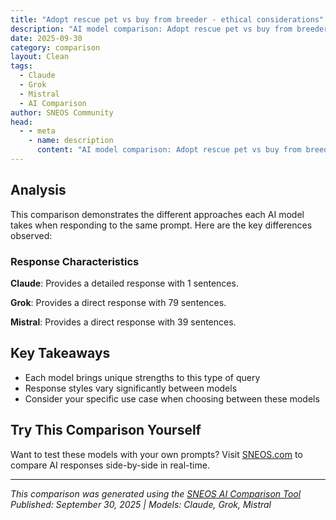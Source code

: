 ```yaml
---
title: "Adopt rescue pet vs buy from breeder - ethical considerations"
description: "AI model comparison: Adopt rescue pet vs buy from breeder - ethical considerations..."
date: 2025-09-30
category: comparison
layout: Clean
tags:
  - Claude
  - Grok
  - Mistral
  - AI Comparison
author: SNEOS Community
head:
  - - meta
    - name: description
      content: "AI model comparison: Adopt rescue pet vs buy from breeder - ethical considerations..."
---
```


<ChatComparison
  title="Adopt rescue pet vs buy from breeder - ethical considerations"
  prompt="Adopt rescue pet vs buy from breeder - ethical considerations"
  :responses='{"Claude": "This is a thoughtful question with valid ethical considerations on multiple sides:\n\n## Arguments for Adoption\n\n**Addressing overpopulation**\n- Millions of healthy animals are euthanized annually due to shelter overcrowding\n- Adoption directly saves a life and makes space for another animal in need\n\n**Ethical concerns about breeding**\n- Some breeding operations prioritize profit over animal welfare\n- Purebred animals often suffer from genetic health issues due to inbreeding\n- Contributing to breeding while shelters are full raises moral questions\n\n**Cost and practicality**\n- Adopted pets are typically spayed/neutered and vaccinated\n- Lower upfront costs\n- Wide variety of ages, sizes, and temperaments available\n\n## Arguments for Responsible Breeders\n\n**Predictability and specific needs**\n- Known temperament, size, and health history\n- Important for families with specific requirements (allergies, living situations)\n- Working animals (service dogs, livestock guardians) may need specific traits\n\n**Supporting ethical breeding**\n- Responsible breeders improve breed health through genetic testing\n- Preserve breed characteristics and working abilities\n- Often provide lifetime support and take dogs back if needed\n\n## Finding Middle Ground\n\n- **Research thoroughly** - whether adopting or buying, investigate the source\n- **Consider breed-specific rescues** if you want a particular type\n- **Support legislation** for better breeding standards and spay/neuter programs\n- **Avoid pet stores** that often source from puppy mills\n\nWhat factors are most important for your specific situation?", "Grok": "The decision to adopt a rescue pet versus buying from a breeder involves several ethical considerations. Both options have implications for animal welfare, overpopulation, and personal responsibility. Below, I outline the key ethical factors for each choice to help you make an informed decision.\n\n### **Adopting a Rescue Pet: Ethical Considerations**\n1. **Reducing Pet Overpopulation and Euthanasia Rates**\n - Millions of pets are in shelters or rescue organizations waiting for homes. In the U.S. alone, approximately 6.3 million companion animals enter shelters annually, and about 920,000 are euthanized due to overcrowding (ASPCA, 2023).\n - Adopting a pet directly saves a life by giving a home to an animal that might otherwise be euthanized or remain in a shelter for an extended period.\n - It also indirectly helps by reducing demand for bred animals, which can contribute to fewer animals being produced for profit.\n\n2. **Discouraging Irresponsible Breeding Practices**\n - Many shelter animals come from situations of neglect, abandonment, or overbreeding (e.g., puppy mills or backyard breeders). By adopting, you avoid supporting industries that prioritize profit over animal welfare, often keeping animals in inhumane conditions.\n - Adopting sends a message against the commodification of animals and supports the idea that pets are not products but companions deserving of care.\n\n3. **Lower Financial Incentive for Exploitation**\n - Adoption fees (typically $50\u2013$300) often cover spaying/neutering, vaccinations, and microchipping, and they support the shelter\u2019s mission to help more animals. This contrasts with breeder prices (often $500\u2013$3,000 or more), which can fuel profit-driven breeding.\n\n4. **Challenges and Ethical Responsibilities**\n - Rescue pets may come with unknown histories, behavioral issues, or health problems due to past neglect or trauma. Ethically, adopters must commit to providing the necessary care, patience, and resources to help these animals adjust.\n - There\u2019s a responsibility to ensure the pet is a good match for your lifestyle to avoid rehoming, which can be traumatic for the animal.\n\n### **Buying from a Breeder: Ethical Considerations**\n1. **Supporting Responsible Breeding (When Done Ethically)**\n - Reputable breeders prioritize the health, temperament, and socialization of their animals. They often screen for genetic diseases, provide early veterinary care, and ensure proper living conditions.\n - Buying from a responsible breeder can support the continuation of healthy bloodlines and breed-specific traits, which may be important for certain working dogs (e.g., guide dogs) or for preserving rare breeds.\n - Ethical breeders typically take back animals if the buyer can no longer care for them, reducing the likelihood of the pet ending up in a shelter.\n\n2. **Risk of Supporting Unethical Practices**\n - Not all breeders are ethical. Puppy mills and backyard breeders often prioritize profit over welfare, leading to overbreeding, poor living conditions, inbreeding-related health issues, and early separation of puppies from mothers.\n - Buying from such sources perpetuates a cycle of suffering and contributes to pet overpopulation if the animals are not spayed/neutered and are later abandoned or surrendered.\n - Ethically, it\u2019s critical to thoroughly research a breeder, visit their facilities, and ensure they follow humane practices (e.g., no mass production, health testing, transparency about lineage).\n\n3. **Personal Needs vs. Broader Impact**\n - Some individuals seek specific breeds due to allergies (e.g., hypoallergenic dogs), predictable traits (e.g., size, energy level), or cultural/personal reasons. Buying from a breeder may meet these needs more reliably than adoption, where breed and history are often uncertain.\n - However, prioritizing personal preference over the millions of shelter animals in need can be seen as less ethical, especially when many rescue organizations have breed-specific groups or a wide variety of animals available.\n\n4. **Financial and Social Implications**\n - Paying high prices for a bred pet can reinforce the idea that animals are status symbols or luxury goods, which conflicts with the principle of treating animals as sentient beings with inherent value.\n - Ethically, one must weigh whether the money spent on a breeder could instead support multiple rescue animals through adoption fees or donations.\n\n### **Comparative Ethical Analysis**\n- **Animal Welfare:** Adoption directly addresses immediate suffering by saving a life and reducing shelter overcrowding. Buying from a breeder risks supporting unethical practices unless rigorous vetting of the breeder is done, and it doesn\u2019t address the existing overpopulation crisis.\n- **Long-Term Impact:** Adoption helps break the cycle of overbreeding and abandonment. Responsible breeding can contribute to healthier animals in the long term but does little for the current surplus of homeless pets.\n- **Personal Responsibility:** Both options require a commitment to the animal\u2019s well-being, but adoption often involves taking on animals with past trauma, which may demand greater emotional and financial investment. Buying from a breeder may offer more predictability but comes with the ethical burden of ensuring the breeder\u2019s practices align with animal welfare standards.\n\n### **Practical Steps for Ethical Decision-Making**\n1. **If Considering Adoption:**\n - Research local shelters or rescue groups (e.g., Petfinder.com lists adoptable pets by area and breed).\n - Be honest about your ability to care for a pet with potential behavioral or health challenges.\n - Consider fostering first to test compatibility and help animals in need, even temporarily.\n\n2. **If Considering a Breeder:**\n - Verify the breeder\u2019s credibility through reviews, facility visits, and health certifications (e.g., Orthopedic Foundation for Animals certification for dogs).\n - Ask for references from previous buyers and ensure the breeder follows ethical guidelines set by organizations like the American Kennel Club (AKC).\n - Avoid pet stores or online marketplaces, as these often source from puppy mills.\n\n3. **Reflect on Your Motives:**\n - Are you seeking a pet for companionship, or are specific breed traits essential for your lifestyle (e.g., a working dog)? If the latter, explore breed-specific rescues before turning to breeders.\n - Consider the broader impact of your choice on animal welfare and overpopulation.\n\n### **Conclusion**\nFrom an ethical standpoint, adopting a rescue pet is generally seen as the more compassionate choice because it directly addresses the urgent issue of homeless animals and reduces demand for bred pets, which can fuel inhumane practices. However, buying from a responsible breeder can be ethically defensible if the buyer has specific needs that cannot be met through adoption and takes diligent steps to avoid supporting exploitative operations. The key is to prioritize animal welfare over convenience or aesthetics, ensuring that your decision reflects a commitment to reducing suffering and promoting responsible pet ownership. Where do your priorities lie in this debate, and are there specific circumstances influencing your choice?", "Mistral": "Choosing between adopting a rescue pet and buying from a breeder involves several ethical considerations. Here are some points to consider:\n\n### Adopting a Rescue Pet\n\n**Pros:**\n1. **Saving a Life:** Adopting a pet from a shelter or rescue organization saves an animal from potential euthanasia or a life in a shelter.\n2. **Reducing Overpopulation:** Adopting helps reduce the number of animals in shelters, which can alleviate overcrowding and resource strain.\n3. **Supporting Animal Welfare:** Shelters and rescue organizations often rely on adoption fees to fund their operations, which include medical care, food, and shelter for animals.\n4. **Combating Puppy Mills:** By adopting, you are not supporting unethical breeding practices, such as those found in puppy mills.\n5. **Variety of Pets:** Shelters often have a variety of breeds and ages, allowing you to find a pet that fits your lifestyle and preferences.\n\n**Cons:**\n1. **Unknown History:** Rescue pets may have unknown backgrounds, which can include health issues or behavioral problems.\n2. **Training Needs:** Some rescue pets may require additional training and socialization to adapt to a new home.\n\n### Buying from a Breeder\n\n**Pros:**\n1. **Known Background:** Buying from a reputable breeder often means you have a clearer understanding of the pet\u0027s health history, temperament, and genetic background.\n2. **Specific Breed:** If you have a strong preference for a particular breed, buying from a breeder may be the only way to ensure you get the breed you want.\n3. **Health Guarantees:** Reputable breeders often provide health guarantees and may have done genetic testing to ensure the health of their animals.\n\n**Cons:**\n1. **Ethical Concerns:** There is a risk of supporting unethical breeding practices, such as puppy mills, if the breeder is not reputable.\n2. **Contributing to Overpopulation:** Buying from a breeder does not help reduce the number of animals in shelters and may contribute to the overall pet overpopulation problem.\n3. **Cost:** Pets from breeders are often more expensive than those from shelters, which can be a financial burden.\n\n### Ethical Considerations\n\n1. **Animal Welfare:** Adopting from a shelter supports animal welfare by providing a home to an animal in need and reducing the demand for pets from unethical breeders.\n2. **Responsible Breeding:** If you choose to buy from a breeder, ensure they are reputable and practice ethical breeding. This includes providing good living conditions, health screenings, and socialization for their animals.\n3. **Community Impact:** Adopting from a shelter can have a positive impact on your local community by reducing the strain on animal welfare resources.\n4. **Long-Term Commitment:** Regardless of where you get your pet, it\u0027s important to be prepared for a long-term commitment, including financial and emotional responsibilities.\n\n### Conclusion\n\nAdopting a rescue pet is generally considered more ethical due to its direct support of animal welfare and reduction of pet overpopulation. However, if you have specific needs or preferences that can only be met by a particular breed, it\u0027s crucial to choose a reputable breeder who practices ethical breeding. Ultimately, the decision should be based on your personal values, lifestyle, and the well-being of the animal."}' 
  published-date="22:46"
/>

## Analysis

This comparison demonstrates the different approaches each AI model takes when responding to the same prompt. Here are the key differences observed:

### Response Characteristics

**Claude**: Provides a detailed response with 1 sentences. 

**Grok**: Provides a direct response with 79 sentences. 

**Mistral**: Provides a direct response with 39 sentences. 

## Key Takeaways

- Each model brings unique strengths to this type of query
- Response styles vary significantly between models
- Consider your specific use case when choosing between these models

## Try This Comparison Yourself

Want to test these models with your own prompts? Visit [SNEOS.com](https://sneos.com) to compare AI responses side-by-side in real-time.

---

*This comparison was generated using the [SNEOS AI Comparison Tool](https://sneos.com)*
*Published: September 30, 2025 | Models: Claude, Grok, Mistral*
